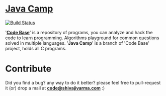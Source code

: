 [Java Camp](http://shivajivarma.com/code-base/java-camp)
========

[![Build Status](https://travis-ci.org/shivajivarma/java-camp.svg?branch=master)](https://travis-ci.org/shivajivarma/java-camp)

'__[Code Base](http://shivajivarma.com/code-base)__' is a repository of programs, you can analyze and hack the code to learn programming. Algorithms playground for common questions solved in multiple languages. '__Java Camp__' is a branch of 'Code Base' project, holds all C programs.

Contribute
==========
Did you find a bug? any way to do it better? please feel free to pull-request it (or) drop a mail at **code@shivajivarma.com** :)
